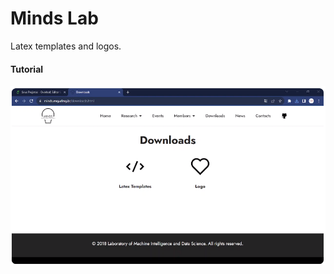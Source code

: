 # Minds Lab

Latex templates and logos.

#### Tutorial

[![Watch the video](https://github.com/MindsUFMG/minds/blob/main/Figures/tela_video.png?raw=true)](https://youtu.be/74vaNpP6d50)


